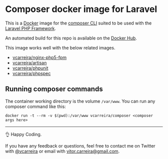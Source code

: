 # Composer docker image for Laravel

This is a [Docker](http://www.docker.com) image for the [composer CLI](https://getcomposer.org/) suited to be used with the [Laravel PHP Framework](http://laravel.com/).

An automated build for this repo is available on the [Docker Hub](https://registry.hub.docker.com/u/vcarreira/composer/).

This image works well with the below related images.

  - [vcarreira/nginx-php5-fpm](https://registry.hub.docker.com/u/vcarreira/nginx-php5-fpm)
  - [vcarreira/artisan](https://registry.hub.docker.com/u/vcarreira/artisan)
  - [vcarreira/phpunit](https://registry.hub.docker.com/u/vcarreira/phpunit)
  - [vcarreira/phpspec](https://registry.hub.docker.com/u/vcarreira/phpspec)

## Running composer commands
The container working directory is the volume ```/var/www```. You can run any composer command like this:

```
docker run -t --rm -v $(pwd):/var/www vcarreira/composer <composer args here>
```

---

:ok_hand: Happy Coding. 

If you have any feedback or questions, feel free to contact me on Twitter with [@vcarreira](https://twitter.com/vcarreira) or email with [vitor.carreira@gmail.com](mailto:vitor.carreira@gmail.com).
